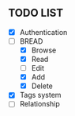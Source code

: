 ## TODO LIST 
- [x] Authentication
- [ ] BREAD
    - [x] Browse
    - [x] Read
    - [ ] Edit
    - [x] Add
    - [x] Delete
- [x] Tags system
- [ ] Relationship
